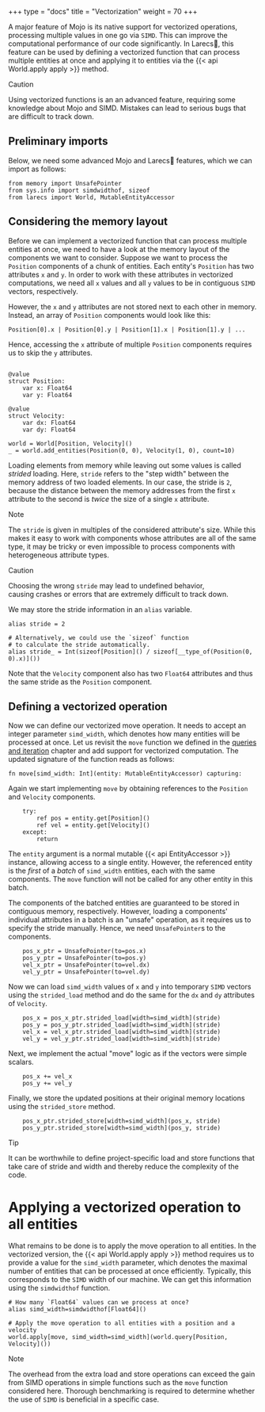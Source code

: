 
+++
type = "docs"
title = "Vectorization"
weight = 70
+++

A major feature of Mojo is its native support for
vectorized operations, processing multiple values in 
one go via `SIMD`. This can improve
the computational performance of our code significantly.
In Larecs🌲, this feature can be used by defining
a vectorized function that can process multiple entities at once
and applying it to entities via the {{< api World.apply apply >}}
method.

> [!Caution]
> Using vectorized functions is an an advanced feature, 
> requiring some knowledge about Mojo and SIMD. Mistakes
> can lead to serious bugs that are difficult to track down.


## Preliminary imports

Below, we need some advanced Mojo and 
Larecs🌲 features, which we can import as follows:

```mojo {doctest="guide_simd_apply" global=true}
from memory import UnsafePointer
from sys.info import simdwidthof, sizeof
from larecs import World, MutableEntityAccessor
```

## Considering the memory layout

Before we can implement a vectorized function that can process 
multiple entities at once, we need to have a look at
the memory layout of the components
we want to consider. Suppose we want to process the 
`Position` components of a chunk of entities. Each entity's
`Position` has two attributes `x` and `y`. In order to work with these 
attributes in vectorized computations, we need all `x` values 
and all `y` values to be in contiguous `SIMD` vectors, respectively.

However, the `x` and `y` attributes are not stored next to each other
in memory. Instead, an array of `Position` components would look like this:

```
Position[0].x | Position[0].y | Position[1].x | Position[1].y | ...
```

Hence, accessing the `x` attribute of multiple `Position` components
requires us to skip the `y` attributes.

```mojo {doctest="guide_simd_apply" global=true hide=true}

@value
struct Position:
    var x: Float64
    var y: Float64

@value
struct Velocity:
    var dx: Float64
    var dy: Float64
```

```mojo {doctest="guide_simd_apply" hide=true}
world = World[Position, Velocity]()
_ = world.add_entities(Position(0, 0), Velocity(1, 0), count=10)
```

Loading elements from memory while leaving out some values
is called *strided* loading. Here, `stride` refers to the 
"step width" between the memory address of two loaded elements.
In our case, the stride is `2`, because the distance between the
memory addresses from the first `x` attribute to the second
is *twice* the size of a single `x` attribute.

> [!Note]
> The `stride` is given in multiples of the
> considered attribute's size. While this makes it easy
> to work with components whose attributes are all of the same type, 
> it may be tricky or even impossible to process components
> with heterogeneous attribute types. 

> [!Caution]
> Choosing the wrong `stride` may lead to undefined behavior,  
> causing crashes or errors that are extremely difficult to track down. 

We may store the stride information in an `alias` variable.

```mojo {doctest="guide_simd_apply"}
alias stride = 2

# Alternatively, we could use the `sizeof` function
# to calculate the stride automatically.
alias stride_ = Int(sizeof[Position]() / sizeof[__type_of(Position(0, 0).x)]())
```

Note that the `Velocity` component also has two `Float64` 
attributes and thus the same stride as the `Position`
component.  

## Defining a vectorized operation

Now we can define our vectorized move operation.
It needs to accept an integer parameter `simd_width`,
which denotes how many entities will be processed at once.
Let us revisit the `move` function we defined in the
[queries and iteration](../queries_iteration#applying-functions-to-entities-in-queries) 
chapter and add support for vectorized computation. The 
updated signature of the function reads as follows:

```mojo {doctest="guide_simd_apply"}
fn move[simd_width: Int](entity: MutableEntityAccessor) capturing:
```

Again we start implementing `move` by obtaining references 
to the `Position` and `Velocity` components. 

```mojo {doctest="guide_simd_apply"}
    try:
        ref pos = entity.get[Position]()
        ref vel = entity.get[Velocity]()
    except:
        return
```

The `entity` argument is a normal mutable
{{< api EntityAccessor >}} instance, allowing
access to a single entity. However, the referenced entity
is the *first* of a *batch* of `simd_width` entities, each with
the same components. The `move` function will not be
called for any other entity in this batch.

The components of the batched entities are guaranteed 
to be stored in contiguous memory, respectively. 
However, loading a components' individual
attributes in a batch is an "unsafe" operation, as it requires
us to specify the stride manually.
Hence, we need `UnsafePointer`s to the components.

```mojo {doctest="guide_simd_apply"}
    pos_x_ptr = UnsafePointer(to=pos.x)
    pos_y_ptr = UnsafePointer(to=pos.y)
    vel_x_ptr = UnsafePointer(to=vel.dx)
    vel_y_ptr = UnsafePointer(to=vel.dy)
```

Now we can load `simd_width` values of `x` and `y`
into temporary `SIMD` vectors using the `strided_load` method
and do the same for the `dx` and `dy` attributes of `Velocity`.

```mojo {doctest="guide_simd_apply"}
    pos_x = pos_x_ptr.strided_load[width=simd_width](stride)
    pos_y = pos_y_ptr.strided_load[width=simd_width](stride)
    vel_x = vel_x_ptr.strided_load[width=simd_width](stride)
    vel_y = vel_y_ptr.strided_load[width=simd_width](stride)
```
    
Next, we implement the actual "move" logic as if the 
vectors were simple scalars.

```mojo {doctest="guide_simd_apply"}
    pos_x += vel_x
    pos_y += vel_y
```

Finally, we store the updated positions at their original
memory locations using the `strided_store` method.

```mojo {doctest="guide_simd_apply"}
    pos_x_ptr.strided_store[width=simd_width](pos_x, stride)
    pos_y_ptr.strided_store[width=simd_width](pos_y, stride)
```

> [!Tip]
> It can be worthwhile to define project-specific load and store 
> functions that take care of stride and width and
> thereby reduce the complexity of the code. 

# Applying a vectorized operation to all entities

What remains to be done is to apply the move operation to all entities.
In the vectorized version, the {{< api World.apply apply >}} method
requires us to provide a value for the `simd_width` parameter, which 
denotes the maximal number of entities that can be processed
at once efficiently. Typically, this corresponds to the `SIMD` width of our machine.
We can get this information using the `simdwidthof` function.

```mojo {doctest="guide_simd_apply"}
# How many `Float64` values can we process at once?
alias simd_width=simdwidthof[Float64]()

# Apply the move operation to all entities with a position and a velocity
world.apply[move, simd_width=simd_width](world.query[Position, Velocity]())
```

> [!Note]
> The overhead from
> the extra load and store operations can exceed the gain 
> from SIMD operations in simple functions such as the `move` 
> function considered here. Thorough benchmarking is required to
> determine whether the use of `SIMD` is beneficial in a specific
> case.